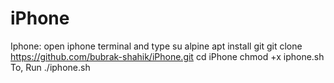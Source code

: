 # iPhone

Iphone:
open iphone terminal and type
su
alpine
apt install git
git clone https://github.com/bubrak-shahik/iPhone.git
cd iPhone
chmod +x iphone.sh
To, Run
./iphone.sh
